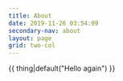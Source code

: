 ```yaml
---
title: About
date: 2019-11-26 03:54:09
secondary-nav: about
layout: page
grid: two-col
---
```

{{ thing|default("Hello again") }}
